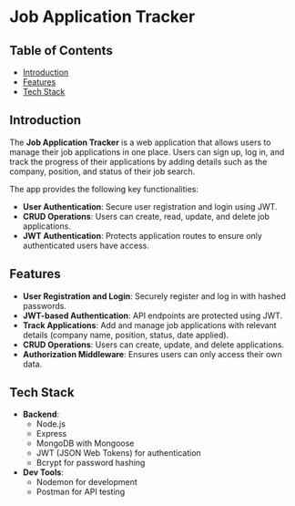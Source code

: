 # Job Application Tracker

## Table of Contents
- [Introduction](#introduction)
- [Features](#features)
- [Tech Stack](#tech-stack)

## Introduction

The **Job Application Tracker** is a web application that allows users to manage their job applications in one place. Users can sign up, log in, and track the progress of their applications by adding details such as the company, position, and status of their job search.

The app provides the following key functionalities:
- **User Authentication**: Secure user registration and login using JWT.
- **CRUD Operations**: Users can create, read, update, and delete job applications.
- **JWT Authentication**: Protects application routes to ensure only authenticated users have access.

## Features

- **User Registration and Login**: Securely register and log in with hashed passwords.
- **JWT-based Authentication**: API endpoints are protected using JWT.
- **Track Applications**: Add and manage job applications with relevant details (company name, position, status, date applied).
- **CRUD Operations**: Users can create, update, and delete applications.
- **Authorization Middleware**: Ensures users can only access their own data.
  
## Tech Stack

- **Backend**: 
  - Node.js
  - Express
  - MongoDB with Mongoose
  - JWT (JSON Web Tokens) for authentication
  - Bcrypt for password hashing
- **Dev Tools**: 
  - Nodemon for development
  - Postman for API testing

